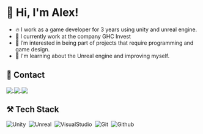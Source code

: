 <h1 align="left"> 👋 Hi, I'm Alex!</h1>

- 🔥 I work as a game developer for 3 years using unity and unreal engine.
- 💼 I currently work at the company GHC Invest
- 👀 I’m interested in being part of projects that require programming and game design.
- 🌱 I'm learning about the Unreal engine and improving myself.

## 🔎 Contact
<a href="https://linkedin.com/in/alex-walkergd" target="_blank">
<img align="center" src="https://img.shields.io/badge/-alexwalker-05122A?style=flat&logo=linkedin"/>
</a>
<a href="https://instagram.com/alexwalker.br/">
<img align="center" src="https://img.shields.io/badge/-alexwalker-05122A?style=flat&logo=instagram"/>
</a>
<a href="alexwalker0019@gmail.com">
<img align="center" src="https://img.shields.io/badge/-alexwalker-05122A?style=flat&logo=gmail"/>
</a>

## ⚒️ Tech Stack 

![Unity](https://img.shields.io/badge/-Unity-05122A?style=flat&logo=unity)&nbsp;
![Unreal](https://img.shields.io/badge/-Unreal%20Engine-05122A?style=flat&logo=unrealengine)&nbsp;
![VisualStudio](https://img.shields.io/badge/-Visual%20Studio-05122A?style=flat&logo=visualstudio&logoColor=9370DB)&nbsp;
![Git](https://img.shields.io/badge/-Git-05122A?style=flat&logo=git)&nbsp;
![Github](https://img.shields.io/badge/-Github-05122A?style=flat&logo=github)&nbsp;

